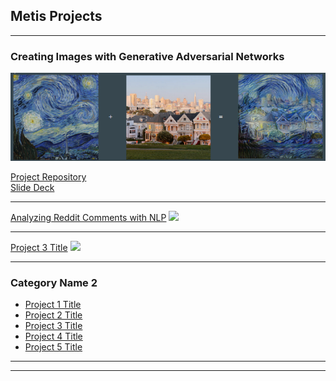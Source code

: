 ## Metis Projects

---

### Creating Images with Generative Adversarial Networks
<img src="images/capstone_thumbnail.png?raw=true"/>

[Project Repository](https://github.com/nhorton04/Projects/tree/main/Project_5)
<br>
[Slide Deck](https://github.com/nhorton04/Projects/blob/main/Project_5/Static_Capstone.pdf)


---
[Analyzing Reddit Comments with NLP](/pdf/reddit_nlp.pdf)
<img src="images/dummy_thumbnail.jpg?raw=true"/>

---
[Project 3 Title](http://example.com/)
<img src="images/dummy_thumbnail.jpg?raw=true"/>

---

### Category Name 2

- [Project 1 Title](http://example.com/)
- [Project 2 Title](http://example.com/)
- [Project 3 Title](http://example.com/)
- [Project 4 Title](http://example.com/)
- [Project 5 Title](http://example.com/)

---




---

